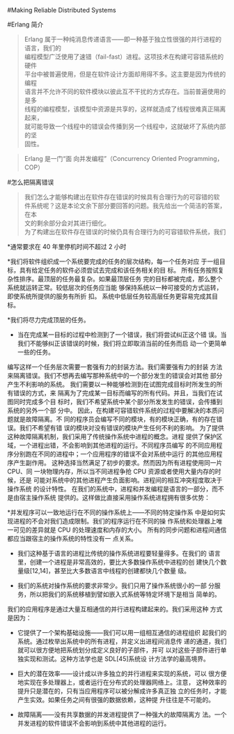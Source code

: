 #Making Reliable Distributed Systems

#Erlang 简介
>Erlang 属于一种纯消息传递语言——即一种基于独立性很强的并行进程的语言，我们的  
编程模型广泛使用了速错（fail-fast）进程。这项技术在构建可容错系统的硬件   
平台中被普遍使用，但是在软件设计方面却用得不多。这主要是因为传统的编程  
语言并不允许不同的软件模块以彼此互不干扰的方式存在。当前普遍使用的是多  
线程的编程模型，该模型中资源是共享的，这样就造成了线程很难真正隔离起来，  
就可能导致一个线程中的错误会传播到另一个线程中，这就破坏了系统内部的坚  
固性。  
>

>Erlang 是一门“面 向并发编程”（Concurrency Oriented Programming， COP）


#怎么把隔离错误
>我们怎么才能够构建出在软件存在错误的时候具有合理行为的可容错的软 
件系统呢？这是本论文余下部分要回答的问题。我先给出一个简洁的答案，在本  
文的剩余部分会对其进行细化。  
为了构建出在软件存在错误的时候仍具有合理行为的可容错软件系统，我们  
>


*通常要求在 40 年里停机时间不超过 2 小时


*我们将软件组织成一个系统要完成的任务的层次结构，每一个任务对应
于一组目标，具有给定任务的软件必须尝试去完成和该任务相关的目
标。
所有任务按照复杂性排序。最顶层的任务最复杂。如果最顶层任务
完的目标都被完成，那么整个系统就运转正常。较低层次的任务应当能
够保持系统以一种可接受的方式运转，即使系统所提供的服务有所折
扣。 
系统中低层任务较高层任务更容易完成其目标。


*我们将尽力完成顶层的任务。


* 当在完成某一目标的过程中检测到了一个错误，我们将尝试纠正这个错
误。当我们不能够纠正该错误的时候，我们将立即取消当前的任务而启
动一个更简单一些的任务。


>
编写这样一个任务层次需要一套强有力的封装方法。我们需要强有力的封装
方法来隔离错误。我们不想再去编写那种系统中的一个部分发生的错误会对其他
部分产生不利影响的系统。
我们需要以一种能够检测到在试图完成目标时所发生的所有错误的方式，来
隔离为了完成某一目标而编写的所有代码。并且，当我们在试图同时完成多个目
标时，我们不希望系统中某个部分所发发生的错误，会传播到系统的另外一个部
分中。
因此，在构建可容错软件系统的过程中要解决的本质问题就是故障隔离。不
同的程序员会编写不同的模块，有的模块正确，有的存在错误。我们不希望有错
误的模块对没有错误的模块产生任何不利的影响。
为了提供这种故障隔离机制，我们采用了传统操作系统中进程的概念。进程
提供了保护区域，一个进程出错，不会影响到其他进程的运行。不同程序员编写
的不同应用程序分别跑在不同的进程中；一个应用程序的错误不会对系统中运行
的其他应用程序产生副作用。
这种选择当然满足了初步的要求。然而因为所有进程使用同一片 CPU、同
一块物理内存，所以当不同进程争抢 CPU 资源或者使用大量内存的时候，还是
可能对系统中的其他进程产生负面影响。进程间的相互冲突程度取决于操作系统
的设计特性。
在我们的系统中，进程和并发编程是语言的一部分，而不是由宿主操作系统
提供的。这样做比直接采用操作系统进程拥有很多优势：
>

*并发程序可以一致地运行在不同的操作系统上——不同的特定操作系
中是如何实现进程的不会对我们造成限制。我们的程序运行在不同的操
作系统和处理器上唯一可见的差异就是 CPU 的处理速度和内存的大小。
所有的同步问题和进程间通信都应当跟宿主的操作系统的特性没有一
点关系。

* 我们这种基于语言的进程比传统的操作系统进程要轻量得多。在我们的
语言里，创建一个进程是非常高效的，要比大多数操作系统中进程的创
建快几个数量级[12,14]，甚至比大多数语言中线程的创建都快几个数量
级。

* 我们的系统对操作系统的要求非常少。我们只用了操作系统很小的一部
分服务，所以把我们的系统移植到譬如嵌入式系统等特定环境下是相当
简单的。

>
我们的应用程序是通过大量互相通信的并行进程构建起来的。我们采用这种
方式是因为：
>

* 它提供了一个架构基础设施——我们可以用一组相互通信的进程组织
起我们的系统。通过枚举出系统中的所有进程，并定义出进程间消息传
递的通道，我们就可以很方便地把系统划分成定义良好的子部件，并可
以对这些子部件进行单独实现和测试。这种方法学也是 SDL[45]系统设
计方法学的最高境界。

* 巨大的潜在效率——设计成以许多独立的并行进程来实现的系统，可以
很方便地实现在多处理器上，或者运行在分布式的处理器网络上。注意，
这种效率的提升只是潜在的，只有当应用程序可以被分解成许多真正独
立的任务时，才能产生实效。如果任务之间有很强的数据依赖，这种提
升往往是不可能的。

* 故障隔离——没有共享数据的并发进程提供了一种强大的故障隔离方
法。一个并发进程的软件错误不会影响到系统中其他进程的运行。
